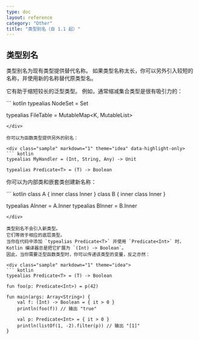 ```yaml
---
type: doc
layout: reference
category: "Other"
title: "类型别名（自 1.1 起）"
---
```


## 类型别名

类型别名为现有类型提供替代名称。
如果类型名称太长，你可以另外引入较短的名称，并使用新的名称替代原类型名。
 
它有助于缩短较长的泛型类型。
例如，通常缩减集合类型是很有吸引力的：

<div class="sample" markdown="1" theme="idea" data-highlight-only>
``` kotlin
typealias NodeSet = Set<Network.Node>

typealias FileTable<K> = MutableMap<K, MutableList<File>>
```
</div>

你可以为函数类型提供另外的别名：

<div class="sample" markdown="1" theme="idea" data-highlight-only>
``` kotlin
typealias MyHandler = (Int, String, Any) -> Unit

typealias Predicate<T> = (T) -> Boolean
```
</div>

你可以为内部类和嵌套类创建新名称：

<div class="sample" markdown="1" theme="idea" data-highlight-only>
``` kotlin
class A {
    inner class Inner
}
class B {
    inner class Inner
}

typealias AInner = A.Inner
typealias BInner = B.Inner
```
</div>

类型别名不会引入新类型。
它们等效于相应的底层类型。
当你在代码中添加 `typealias Predicate<T>` 并使用 `Predicate<Int>` 时，Kotlin 编译器总是把它扩展为 `(Int) -> Boolean`。
因此，当你需要泛型函数类型时，你可以传递该类型的变量，反之亦然：

<div class="sample" markdown="1" theme="idea">
``` kotlin
typealias Predicate<T> = (T) -> Boolean

fun foo(p: Predicate<Int>) = p(42)

fun main(args: Array<String>) {
    val f: (Int) -> Boolean = { it > 0 }
    println(foo(f)) // 输出 "true"

    val p: Predicate<Int> = { it > 0 }
    println(listOf(1, -2).filter(p)) // 输出 "[1]"
}
```
</div>
